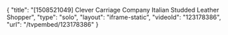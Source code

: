 {
    "title": "[1508521049] Clever Carriage Company Italian Studded Leather Shopper",
    "type": "solo",
    "layout": "iframe-static",
    "videoId": "123178386",
    "url": "\/tvpembed\/123178386"
}